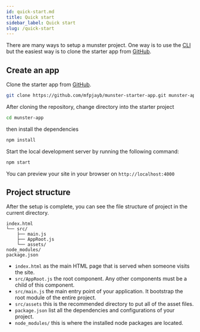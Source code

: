 ```yaml
---
id: quick-start.md
title: Quick start
sidebar_label: Quick start
slug: /quick-start
---
```


There are many ways to setup a munster project.
One way is to use the [CLI](cli-installation.md) but the easiest way is to clone the starter app from [GitHub](https://github.com/mfpjayb/munster-starter-app).

## Create an app

Clone the starter app from [GitHub](https://github.com/mfpjayb/munster-starter-app).

```bash
git clone https://github.com/mfpjayb/munster-starter-app.git munster-app
```
After cloning the repository, change directory into the starter project

```bash
cd munster-app
```

then install the dependencies

```bash
npm install
```
Start the local development server by running the following command:

```bash
npm start
```
You can preview your site in your browser on `http://localhost:4000`

## Project structure

After the setup is complete, you can see the file structure of project in the current directory.

```
index.html
└── src/
    ├── main.js
    ├── AppRoot.js
    └── assets/
node_modules/
package.json
```
* `index.html` as the main HTML page that is served when someone visits the site.
* `src/AppRoot.js` the root component. Any other components must be a child of this component.
* `src/main.js` the main entry point of your application. It bootstrap the root module of the entire project.
* `src/assets` this is the recommended directory to put all of the asset files.
* `package.json` list all the dependencies and configurations of your project.
* `node_modules/` this is where the installed node packages are located.

